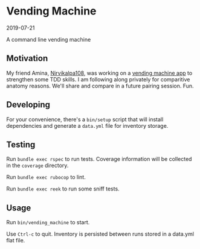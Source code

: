 # Vending Machine

2019-07-21

A command line vending machine

## Motivation

My friend Amina, [Nirvikalpa108](https://github.com/Nirvikalpa108), was working on a [vending machine app](https://github.com/Nirvikalpa108/vending-machine) to strengthen some TDD skills. I am following along privately for comparitive anatomy reasons. We'll share and compare in a future pairing session. Fun.

## Developing

For your convenience, there's a `bin/setup` script that will install dependencies and generate a `data.yml` file for inventory storage.

## Testing

Run `bundle exec rspec` to run tests. Coverage information will be collected in the `coverage` directory.

Run `bundle exec rubocop` to lint.

Run `bundle exec reek` to run some sniff tests.

## Usage

Run `bin/vending_machine` to start.

Use `Ctrl-c` to quit. Inventory is persisted between runs stored in a data.yml flat file.
